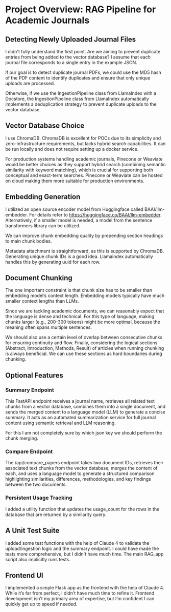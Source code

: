 # Project Overview: RAG Pipeline for Academic Journals

## Detecting Newly Uploaded Journal Files

I didn't fully understand the first point. Are we aiming to prevent duplicate entries from being added to the vector database? I assume that each journal file corresponds to a single entry in the example JSON.

If our goal is to detect duplicate journal PDFs, we could use the MD5 hash of the PDF content to identify duplicates and ensure that only unique uploads are processed.

Otherwise, if we use the IngestionPipeline class from LlamaIndex with a Docstore, the IngestionPipeline class from LlamaIndex automatically implements a deduplication strategy to prevent duplicate uploads to the vector database.

## Vector Database Choice

I use ChromaDB. ChromaDB is excellent for POCs due to its simplicity and zero-infrastructure requirements, but lacks hybrid search capabilities. It can be run locally and does not require setting up a docker service.

For production systems handling academic journals, Pinecone or Weaviate would be better choices as they support hybrid search (combining semantic similarity with keyword matching), which is crucial for supporting both conceptual and exact-term searches. Pinecone or Weaviate can be hosted on cloud making them more suitable for production environments.

## Embedding Generation

I utilized an open source encoder model from Huggingface called BAAI/llm-embedder. For details refer to https://huggingface.co/BAAI/llm-embedder. Alternatively, if a smaller model is needed, a model from the sentence transformers library can be utilized.

We can improve chunk embedding quality by prepending section headings to main chunk bodies.

Metadata attachment is straightforward, as this is supported by ChromaDB. Generating unique chunk IDs is a good idea. Llamaindex automatically handles this by generating uuid for each row.

## Document Chunking

The one important constraint is that chunk size has to be smaller than embedding model’s context length. Embedding models typically have much smaller context lengths than LLMs.

Since we are tackling academic documents, we can reasonably expect that the language is dense and technical. For this type of language, making chunks larger (e.g., 200-300 tokens) might be more optimal, because the meaning often spans multiple sentences.

We should also use a certain level of overlap between consecutive chunks for ensuring continuity and flow. Finally, considering the logical sections (Abstract, Introduction, Methods, Result) of articles when running chunking is always beneficial. We can use these sections as hard boundaries during chunking.

## Optional Features

### Summary Endpoint

This FastAPI endpoint receives a journal name, retrieves all related text chunks from a vector database, combines them into a single document, and sends the merged content to a language model (LLM) to generate a concise summary. It acts as an automated summarization service for full journal content using semantic retrieval and LLM reasoning.

For this I am not completely sure by which json key we should perform the chunk merging.

### Compare Endpoint

The /api/compare_papers endpoint takes two document IDs, retrieves their associated text chunks from the vector database, merges the content of each, and uses a language model to generate a structured comparison highlighting similarities, differences, methodologies, and key findings between the two documents.

### Persistent Usage Tracking

I added a utility function that updates the usage_count for the rows in the database that are returned by a similarity query.

## A Unit Test Suite

I added some test functions with the help of Claude 4 to validate the upload/ingestion logic and the summary endpoint. I could have made the tests more comprehensive, but I didn't have much time. The main RAG_app script also implicitly runs tests.

## Frontend UI

I implemented a simple Flask app as the frontend with the help of Claude 4. While it’s far from perfect, I didn’t have much time to refine it. Frontend development isn’t my primary area of expertise, but I’m confident I can quickly get up to speed if needed.
